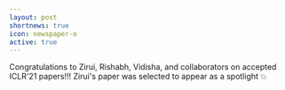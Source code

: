 ```yaml
---
layout: post
shortnews: true
icon: newspaper-o
active: true
---
```

Congratulations to Zirui, Rishabh, Vidisha, and collaborators on accepted ICLR'21 papers!!! Zirui's paper was selected to appear as a spotlight 💥